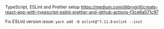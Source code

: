 TypeScript, ESLint and Prettier setup
https://medium.com/@brygrill/create-react-app-with-typescript-eslint-prettier-and-github-actions-f3ce6a571c97

Fix ESLint version issue:
`yarn add -D eslint@^7.11.0`
`eslint --init`
